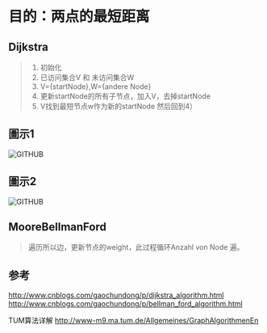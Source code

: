 # 目的：两点的最短距离


## Dijkstra
> 1. 初始化
> 2. 已访问集合V 和 未访问集合W
> 3. V={startNode},W={andere Node}   
> 4. 更新startNode的所有子节点，加入V，去掉startNode
> 5. V找到最短节点w作为新的startNode 然后回到4）

## 圖示1

![GITHUB](https://kjaer.io/images/algorithms/dijkstra.gif "git圖示")


## 圖示2
![GITHUB](https://upload.wikimedia.org/wikipedia/commons/5/57/Dijkstra_Animation.gif "git圖示")



## MooreBellmanFord

> 遍历所以边，更新节点的weight，此过程循环Anzahl von Node 遍。


## 参考
http://www.cnblogs.com/gaochundong/p/dijkstra_algorithm.html
http://www.cnblogs.com/gaochundong/p/bellman_ford_algorithm.html




TUM算法详解
http://www-m9.ma.tum.de/Allgemeines/GraphAlgorithmenEn
